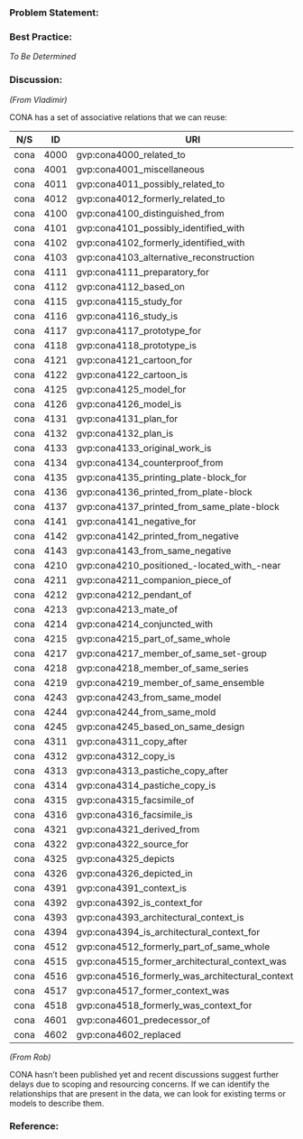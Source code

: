 ### Problem Statement:

### Best Practice:

*To Be Determined*

### Discussion:

*(From Vladimir)*


CONA has a set of associative relations that we can reuse:

N/S   | ID     | URI
------|--------|-----------------------------
cona  |  4000  |  gvp:cona4000_related_to
cona  |  4001  |  gvp:cona4001_miscellaneous
cona  |  4011  |  gvp:cona4011_possibly_related_to
cona  |  4012  |  gvp:cona4012_formerly_related_to
cona  |  4100  |  gvp:cona4100_distinguished_from
cona  |  4101  |  gvp:cona4101_possibly_identified_with
cona  |  4102  |  gvp:cona4102_formerly_identified_with
cona  |  4103  |  gvp:cona4103_alternative_reconstruction
cona  |  4111  |  gvp:cona4111_preparatory_for
cona  |  4112  |  gvp:cona4112_based_on
cona  |  4115  |  gvp:cona4115_study_for
cona  |  4116  |  gvp:cona4116_study_is
cona  |  4117  |  gvp:cona4117_prototype_for
cona  |  4118  |  gvp:cona4118_prototype_is
cona  |  4121  |  gvp:cona4121_cartoon_for
cona  |  4122  |  gvp:cona4122_cartoon_is
cona  |  4125  |  gvp:cona4125_model_for
cona  |  4126  |  gvp:cona4126_model_is
cona  |  4131  |  gvp:cona4131_plan_for
cona  |  4132  |  gvp:cona4132_plan_is
cona  |  4133  |  gvp:cona4133_original_work_is
cona  |  4134  |  gvp:cona4134_counterproof_from
cona  |  4135  |  gvp:cona4135_printing_plate-block_for
cona  |  4136  |  gvp:cona4136_printed_from_plate-block
cona  |  4137  |  gvp:cona4137_printed_from_same_plate-block
cona  |  4141  |  gvp:cona4141_negative_for
cona  |  4142  |  gvp:cona4142_printed_from_negative
cona  |  4143  |  gvp:cona4143_from_same_negative
cona  |  4210  |  gvp:cona4210_positioned_-located_with_-near
cona  |  4211  |  gvp:cona4211_companion_piece_of
cona  |  4212  |  gvp:cona4212_pendant_of
cona  |  4213  |  gvp:cona4213_mate_of
cona  |  4214  |  gvp:cona4214_conjuncted_with
cona  |  4215  |  gvp:cona4215_part_of_same_whole
cona  |  4217  |  gvp:cona4217_member_of_same_set-group
cona  |  4218  |  gvp:cona4218_member_of_same_series
cona  |  4219  |  gvp:cona4219_member_of_same_ensemble
cona  |  4243  |  gvp:cona4243_from_same_model
cona  |  4244  |  gvp:cona4244_from_same_mold
cona  |  4245  |  gvp:cona4245_based_on_same_design
cona  |  4311  |  gvp:cona4311_copy_after
cona  |  4312  |  gvp:cona4312_copy_is
cona  |  4313  |  gvp:cona4313_pastiche_copy_after
cona  |  4314  |  gvp:cona4314_pastiche_copy_is
cona  |  4315  |  gvp:cona4315_facsimile_of
cona  |  4316  |  gvp:cona4316_facsimile_is
cona  |  4321  |  gvp:cona4321_derived_from
cona  |  4322  |  gvp:cona4322_source_for
cona  |  4325  |  gvp:cona4325_depicts
cona  |  4326  |  gvp:cona4326_depicted_in
cona  |  4391  |  gvp:cona4391_context_is
cona  |  4392  |  gvp:cona4392_is_context_for
cona  |  4393  |  gvp:cona4393_architectural_context_is
cona  |  4394  |  gvp:cona4394_is_architectural_context_for
cona  |  4512  |  gvp:cona4512_formerly_part_of_same_whole
cona  |  4515  |  gvp:cona4515_former_architectural_context_was
cona  |  4516  |  gvp:cona4516_formerly_was_architectural_context_for
cona  |  4517  |  gvp:cona4517_former_context_was
cona  |  4518  |  gvp:cona4518_formerly_was_context_for
cona  |  4601  |  gvp:cona4601_predecessor_of
cona  |  4602  |  gvp:cona4602_replaced

*(From Rob)*

CONA hasn’t been published yet and recent discussions suggest further delays due to scoping and resourcing concerns.  If we can identify the relationships that are present in the data, we can look for existing terms or models to describe them.


### Reference:


